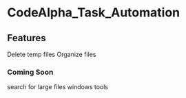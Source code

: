 # CodeAlpha_Task_Automation

## Features

Delete temp files
Organize files

### Coming Soon

search for large files
windows tools